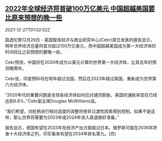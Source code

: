 <!--1640568663000-->
[2022年全球经济将首破100万亿美元 中国超越美国要比原来预想的晚一些](https://cn.reuters.com/article/global-economy-total-forecast-1226-sun-idCNKBS2J601F)
------

<div><i>2021-12-27T01:02:52Z</i></div><p>路透伦敦12月26日 - 英国智库经济与商业研究中心(Cebr)周日发表的报告显示，明年世界经济总量将首次超过100万亿美元，而中国超越美国成为第一大经济体的时间将比之前预想的要晚一些。</p><p>Cebr预测，中国将在2030年成为以美元计算的世界第一大经济体，比其去年的预测晚两年。</p><p>Cebr说，印度预料将在明年超过法国，然后在2023年超过英国，重新成为世界第六大经济体。</p><p>“2020年代的重要问题是全球各经济体如何应对通货膨胀，美国的通胀率现在已经达到6.8%，”Cebr副主席Douglas McWilliams说。</p><p>“我们希望，对舵柄进行相对适度的调整将使非过渡性因素得到控制。如果不是这样，那么世界将需要为2023年或2024年进入衰退做好准备。”</p><p>报告显示，德国有望在2033年在经济产出方面超过日本。俄罗斯可能在2036年跻身十大经济体之列，印尼看来有望在2034年排名第九。(完)</p>
